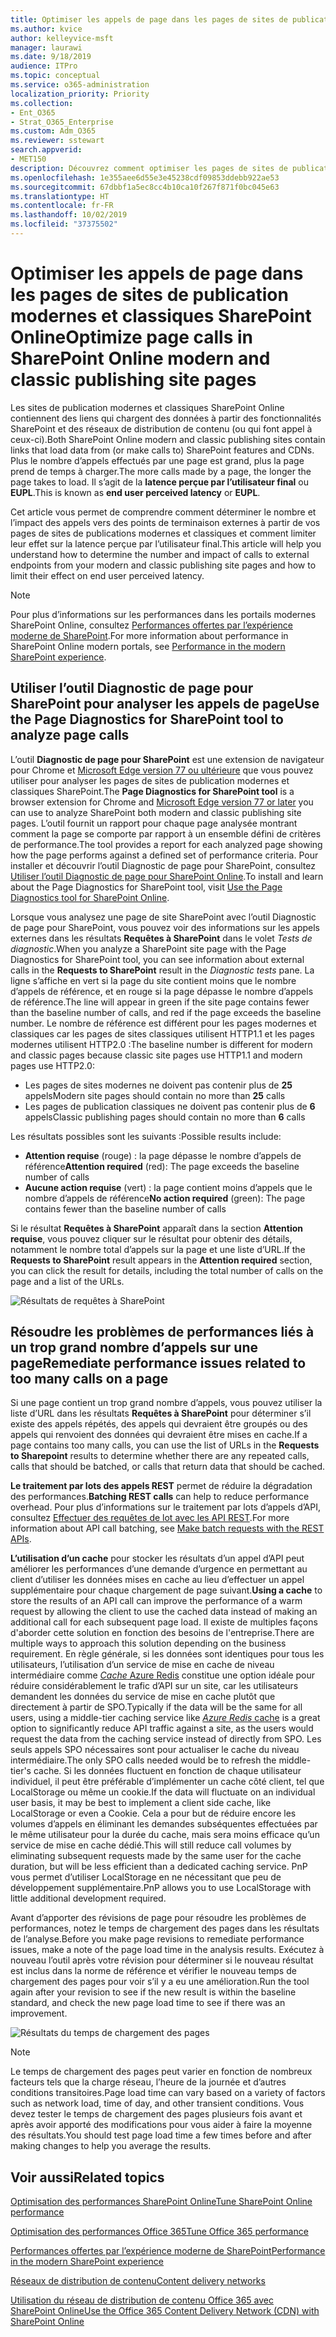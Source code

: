 ```yaml
---
title: Optimiser les appels de page dans les pages de sites de publication modernes et classiques SharePoint Online
ms.author: kvice
author: kelleyvice-msft
manager: laurawi
ms.date: 9/18/2019
audience: ITPro
ms.topic: conceptual
ms.service: o365-administration
localization_priority: Priority
ms.collection:
- Ent_O365
- Strat_O365_Enterprise
ms.custom: Adm_O365
ms.reviewer: sstewart
search.appverid:
- MET150
description: Découvrez comment optimiser les pages de sites de publication modernes et classiques dans SharePoint Online en limitant le nombre d’appels aux points de terminaison de service SharePoint Online.
ms.openlocfilehash: 1e355aee6d55e3e45238cdf09853ddebb922ae53
ms.sourcegitcommit: 67dbbf1a5ec8cc4b10ca10f267f871f0bc045e63
ms.translationtype: HT
ms.contentlocale: fr-FR
ms.lasthandoff: 10/02/2019
ms.locfileid: "37375502"
---
```

# <a name="optimize-page-calls-in-sharepoint-online-modern-and-classic-publishing-site-pages"></a><span data-ttu-id="3fc7a-103">Optimiser les appels de page dans les pages de sites de publication modernes et classiques SharePoint Online</span><span class="sxs-lookup"><span data-stu-id="3fc7a-103">Optimize page calls in SharePoint Online modern and classic publishing site pages</span></span>

<span data-ttu-id="3fc7a-104">Les sites de publication modernes et classiques SharePoint Online contiennent des liens qui chargent des données à partir des fonctionnalités SharePoint et des réseaux de distribution de contenu (ou qui font appel à ceux-ci).</span><span class="sxs-lookup"><span data-stu-id="3fc7a-104">Both SharePoint Online modern and classic publishing sites contain links that load data from (or make calls to) SharePoint features and CDNs.</span></span> <span data-ttu-id="3fc7a-105">Plus le nombre d’appels effectués par une page est grand, plus la page prend de temps à charger.</span><span class="sxs-lookup"><span data-stu-id="3fc7a-105">The more calls made by a page, the longer the page takes to load.</span></span> <span data-ttu-id="3fc7a-106">Il s’agit de la **latence perçue par l’utilisateur final** ou **EUPL**.</span><span class="sxs-lookup"><span data-stu-id="3fc7a-106">This is known as **end user perceived latency** or **EUPL**.</span></span>

<span data-ttu-id="3fc7a-107">Cet article vous permet de comprendre comment déterminer le nombre et l’impact des appels vers des points de terminaison externes à partir de vos pages de sites de publications modernes et classiques et comment limiter leur effet sur la latence perçue par l’utilisateur final.</span><span class="sxs-lookup"><span data-stu-id="3fc7a-107">This article will help you understand how to determine the number and impact of calls to external endpoints from your modern and classic publishing site pages and how to limit their effect on end user perceived latency.</span></span>

>[!NOTE]
><span data-ttu-id="3fc7a-108">Pour plus d’informations sur les performances dans les portails modernes SharePoint Online, consultez [Performances offertes par l’expérience moderne de SharePoint](https://docs.microsoft.com/fr-FR/sharepoint/modern-experience-performance).</span><span class="sxs-lookup"><span data-stu-id="3fc7a-108">For more information about performance in SharePoint Online modern portals, see [Performance in the modern SharePoint experience](https://docs.microsoft.com/fr-FR/sharepoint/modern-experience-performance).</span></span>

## <a name="use-the-page-diagnostics-for-sharepoint-tool-to-analyze-page-calls"></a><span data-ttu-id="3fc7a-109">Utiliser l’outil Diagnostic de page pour SharePoint pour analyser les appels de page</span><span class="sxs-lookup"><span data-stu-id="3fc7a-109">Use the Page Diagnostics for SharePoint tool to analyze page calls</span></span>

<span data-ttu-id="3fc7a-110">L’outil **Diagnostic de page pour SharePoint** est une extension de navigateur pour Chrome et [Microsoft Edge version 77 ou ultérieure](https://www.microsoftedgeinsider.com/en-us/download?form=MI13E8&OCID=MI13E8) que vous pouvez utiliser pour analyser les pages de sites de publication modernes et classiques SharePoint.</span><span class="sxs-lookup"><span data-stu-id="3fc7a-110">The **Page Diagnostics for SharePoint tool** is a browser extension for Chrome and [Microsoft Edge version 77 or later](https://www.microsoftedgeinsider.com/en-us/download?form=MI13E8&OCID=MI13E8) you can use to analyze SharePoint both modern and classic publishing site pages.</span></span> <span data-ttu-id="3fc7a-111">L’outil fournit un rapport pour chaque page analysée montrant comment la page se comporte par rapport à un ensemble défini de critères de performance.</span><span class="sxs-lookup"><span data-stu-id="3fc7a-111">The tool provides a report for each analyzed page showing how the page performs against a defined set of performance criteria.</span></span> <span data-ttu-id="3fc7a-112">Pour installer et découvrir l’outil Diagnostic de page pour SharePoint, consultez [Utiliser l’outil Diagnostic de page pour SharePoint Online](page-diagnostics-for-spo.md).</span><span class="sxs-lookup"><span data-stu-id="3fc7a-112">To install and learn about the Page Diagnostics for SharePoint tool, visit [Use the Page Diagnostics tool for SharePoint Online](page-diagnostics-for-spo.md).</span></span>

<span data-ttu-id="3fc7a-113">Lorsque vous analysez une page de site SharePoint avec l’outil Diagnostic de page pour SharePoint, vous pouvez voir des informations sur les appels externes dans les résultats **Requêtes à SharePoint** dans le volet _Tests de diagnostic_.</span><span class="sxs-lookup"><span data-stu-id="3fc7a-113">When you analyze a SharePoint site page with the Page Diagnostics for SharePoint tool, you can see information about external calls in the **Requests to SharePoint** result in the _Diagnostic tests_ pane.</span></span> <span data-ttu-id="3fc7a-114">La ligne s’affiche en vert si la page du site contient moins que le nombre d’appels de référence, et en rouge si la page dépasse le nombre d’appels de référence.</span><span class="sxs-lookup"><span data-stu-id="3fc7a-114">The line will appear in green if the site page contains fewer than the baseline number of calls, and red if the page exceeds the baseline number.</span></span> <span data-ttu-id="3fc7a-115">Le nombre de référence est différent pour les pages modernes et classiques car les pages de sites classiques utilisent HTTP1.1 et les pages modernes utilisent HTTP2.0 :</span><span class="sxs-lookup"><span data-stu-id="3fc7a-115">The baseline number is different for modern and classic pages because classic site pages use HTTP1.1 and modern pages use HTTP2.0:</span></span>

- <span data-ttu-id="3fc7a-116">Les pages de sites modernes ne doivent pas contenir plus de **25** appels</span><span class="sxs-lookup"><span data-stu-id="3fc7a-116">Modern site pages should contain no more than **25** calls</span></span>
- <span data-ttu-id="3fc7a-117">Les pages de publication classiques ne doivent pas contenir plus de **6** appels</span><span class="sxs-lookup"><span data-stu-id="3fc7a-117">Classic publishing pages should contain no more than **6** calls</span></span>

<span data-ttu-id="3fc7a-118">Les résultats possibles sont les suivants :</span><span class="sxs-lookup"><span data-stu-id="3fc7a-118">Possible results include:</span></span>

- <span data-ttu-id="3fc7a-119">**Attention requise** (rouge) : la page dépasse le nombre d’appels de référence</span><span class="sxs-lookup"><span data-stu-id="3fc7a-119">**Attention required** (red): The page exceeds the baseline number of calls</span></span>
- <span data-ttu-id="3fc7a-120">**Aucune action requise** (vert) : la page contient moins d’appels que le nombre d’appels de référence</span><span class="sxs-lookup"><span data-stu-id="3fc7a-120">**No action required** (green): The page contains fewer than the baseline number of calls</span></span>

<span data-ttu-id="3fc7a-121">Si le résultat **Requêtes à SharePoint** apparaît dans la section **Attention requise**, vous pouvez cliquer sur le résultat pour obtenir des détails, notamment le nombre total d’appels sur la page et une liste d’URL.</span><span class="sxs-lookup"><span data-stu-id="3fc7a-121">If the **Requests to SharePoint** result appears in the **Attention required** section, you can click the result for details, including the total number of calls on the page and a list of the URLs.</span></span>

![Résultats de requêtes à SharePoint](media/modern-portal-optimization/pagediag-requests.png)

## <a name="remediate-performance-issues-related-to-too-many-calls-on-a-page"></a><span data-ttu-id="3fc7a-123">Résoudre les problèmes de performances liés à un trop grand nombre d’appels sur une page</span><span class="sxs-lookup"><span data-stu-id="3fc7a-123">Remediate performance issues related to too many calls on a page</span></span>

<span data-ttu-id="3fc7a-124">Si une page contient un trop grand nombre d’appels, vous pouvez utiliser la liste d’URL dans les résultats **Requêtes à SharePoint** pour déterminer s’il existe des appels répétés, des appels qui devraient être groupés ou des appels qui renvoient des données qui devraient être mises en cache.</span><span class="sxs-lookup"><span data-stu-id="3fc7a-124">If a page contains too many calls, you can use the list of URLs in the **Requests to Sharepoint** results to determine whether there are any repeated calls, calls that should be batched, or calls that return data that should be cached.</span></span>

<span data-ttu-id="3fc7a-125">**Le traitement par lots des appels REST** permet de réduire la dégradation des performances.</span><span class="sxs-lookup"><span data-stu-id="3fc7a-125">**Batching REST calls** can help to reduce performance overhead.</span></span> <span data-ttu-id="3fc7a-126">Pour plus d’informations sur le traitement par lots d’appels d’API, consultez [Effectuer des requêtes de lot avec les API REST](https://docs.microsoft.com/fr-FR/sharepoint/dev/sp-add-ins/make-batch-requests-with-the-rest-apis).</span><span class="sxs-lookup"><span data-stu-id="3fc7a-126">For more information about API call batching, see [Make batch requests with the REST APIs](https://docs.microsoft.com/fr-FR/sharepoint/dev/sp-add-ins/make-batch-requests-with-the-rest-apis).</span></span>

<span data-ttu-id="3fc7a-127">**L’utilisation d’un cache** pour stocker les résultats d’un appel d’API peut améliorer les performances d’une demande d’urgence en permettant au client d’utiliser les données mises en cache au lieu d’effectuer un appel supplémentaire pour chaque chargement de page suivant.</span><span class="sxs-lookup"><span data-stu-id="3fc7a-127">**Using a cache** to store the results of an API call can improve the performance of a warm request by allowing the client to use the cached data instead of making an additional call for each subsequent page load.</span></span> <span data-ttu-id="3fc7a-128">Il existe de multiples façons d'aborder cette solution en fonction des besoins de l'entreprise.</span><span class="sxs-lookup"><span data-stu-id="3fc7a-128">There are multiple ways to approach this solution depending on the business requirement.</span></span> <span data-ttu-id="3fc7a-129">En règle générale, si les données sont identiques pour tous les utilisateurs, l’utilisation d’un service de mise en cache de niveau intermédiaire comme [_Cache_ Azure Redis](https://azure.microsoft.com/fr-FR/services/cache/) constitue une option idéale pour réduire considérablement le trafic d’API sur un site, car les utilisateurs demandent les données du service de mise en cache plutôt que directement à partir de SPO.</span><span class="sxs-lookup"><span data-stu-id="3fc7a-129">Typically if the data will be the same for all users, using a middle-tier caching service like [_Azure Redis_ cache](https://azure.microsoft.com/fr-FR/services/cache/) is a great option to significantly reduce API traffic against a site, as the users would request the data from the caching service instead of directly from SPO.</span></span> <span data-ttu-id="3fc7a-130">Les seuls appels SPO nécessaires sont pour actualiser le cache du niveau intermédiaire.</span><span class="sxs-lookup"><span data-stu-id="3fc7a-130">The only SPO calls needed would be to refresh the middle-tier's cache.</span></span> <span data-ttu-id="3fc7a-131">Si les données fluctuent en fonction de chaque utilisateur individuel, il peut être préférable d’implémenter un cache côté client, tel que LocalStorage ou même un cookie.</span><span class="sxs-lookup"><span data-stu-id="3fc7a-131">If the data will fluctuate on an individual user basis, it may be best to implement a client side cache, like LocalStorage or even a Cookie.</span></span> <span data-ttu-id="3fc7a-132">Cela a pour but de réduire encore les volumes d’appels en éliminant les demandes subséquentes effectuées par le même utilisateur pour la durée du cache, mais sera moins efficace qu’un service de mise en cache dédié.</span><span class="sxs-lookup"><span data-stu-id="3fc7a-132">This will still reduce call volumes by eliminating subsequent requests made by the same user for the cache duration, but will be less efficient than a dedicated caching service.</span></span> <span data-ttu-id="3fc7a-133">PnP vous permet d’utiliser LocalStorage en ne nécessitant que peu de développement supplémentaire.</span><span class="sxs-lookup"><span data-stu-id="3fc7a-133">PnP allows you to use LocalStorage with little additional development required.</span></span>

<span data-ttu-id="3fc7a-134">Avant d’apporter des révisions de page pour résoudre les problèmes de performances, notez le temps de chargement des pages dans les résultats de l’analyse.</span><span class="sxs-lookup"><span data-stu-id="3fc7a-134">Before you make page revisions to remediate performance issues, make a note of the page load time in the analysis results.</span></span> <span data-ttu-id="3fc7a-135">Exécutez à nouveau l’outil après votre révision pour déterminer si le nouveau résultat est inclus dans la norme de référence et vérifier le nouveau temps de chargement des pages pour voir s’il y a eu une amélioration.</span><span class="sxs-lookup"><span data-stu-id="3fc7a-135">Run the tool again after your revision to see if the new result is within the baseline standard, and check the new page load time to see if there was an improvement.</span></span>

![Résultats du temps de chargement des pages](media/modern-portal-optimization/pagediag-page-load-time.png)

>[!NOTE]
><span data-ttu-id="3fc7a-137">Le temps de chargement des pages peut varier en fonction de nombreux facteurs tels que la charge réseau, l’heure de la journée et d’autres conditions transitoires.</span><span class="sxs-lookup"><span data-stu-id="3fc7a-137">Page load time can vary based on a variety of factors such as network load, time of day, and other transient conditions.</span></span> <span data-ttu-id="3fc7a-138">Vous devez tester le temps de chargement des pages plusieurs fois avant et après avoir apporté des modifications pour vous aider à faire la moyenne des résultats.</span><span class="sxs-lookup"><span data-stu-id="3fc7a-138">You should test page load time a few times before and after making changes to help you average the results.</span></span>

## <a name="related-topics"></a><span data-ttu-id="3fc7a-139">Voir aussi</span><span class="sxs-lookup"><span data-stu-id="3fc7a-139">Related topics</span></span>

[<span data-ttu-id="3fc7a-140">Optimisation des performances SharePoint Online</span><span class="sxs-lookup"><span data-stu-id="3fc7a-140">Tune SharePoint Online performance</span></span>](tune-sharepoint-online-performance.md)

[<span data-ttu-id="3fc7a-141">Optimisation des performances Office 365</span><span class="sxs-lookup"><span data-stu-id="3fc7a-141">Tune Office 365 performance</span></span>](tune-office-365-performance.md)

[<span data-ttu-id="3fc7a-142">Performances offertes par l’expérience moderne de SharePoint</span><span class="sxs-lookup"><span data-stu-id="3fc7a-142">Performance in the modern SharePoint experience</span></span>](https://docs.microsoft.com/sharepoint/modern-experience-performance)

[<span data-ttu-id="3fc7a-143">Réseaux de distribution de contenu</span><span class="sxs-lookup"><span data-stu-id="3fc7a-143">Content delivery networks</span></span>](content-delivery-networks.md)

[<span data-ttu-id="3fc7a-144">Utilisation du réseau de distribution de contenu Office 365 avec SharePoint Online</span><span class="sxs-lookup"><span data-stu-id="3fc7a-144">Use the Office 365 Content Delivery Network (CDN) with SharePoint Online</span></span>](use-office-365-cdn-with-spo.md)
